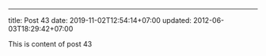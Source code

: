 ---
title: Post 43
date: 2019-11-02T12:54:14+07:00
updated: 2012-06-03T18:29:42+07:00

This is content of post 43